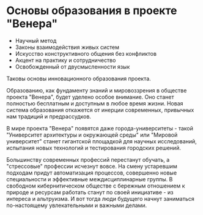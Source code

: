 # Основы образования в проекте "Венера"

* Научный метод
* Законы взаимодействия живых систем
* Искусство конструктивного общения без конфликтов
* Акцент на практику и сотрудничество
* Освобожденный от двусмысленности язык

Таковы основы инновационного образования проекта.

Образованию, как фундаменту знаний и мировоззрения в обществе проекта "Венера", будет уделено особое внимание. Оно станет полностью бесплатным и доступным в любое время жизни. Новая система образования откажется от инерции современных, привычных нам традиций и предрассудков.

В мире проекта "Венера" появятся даже города-университеты - такой "Университет архитектуры и окружающей среды" или "Мировой университет" станет гигантской площадкой для научных исследований, испытания новых технологий и тестирования городских решений.

Большинству современных профессий перестанут обучать, а "стрессовые" профессии исчезнут вовсе. На смену устаревшим подходам придут автоматизация процессов, совершенно новые специальности и эффективные междисциплинарные группы. В свободном кибернитическом обществе с бережным отношением к природе и ресурсам работать станут по своей инициативе - из интереса и альтруизма. И вот тогда люди будущего начнут заниматься по-настоящему увлекательными и важными делами.

